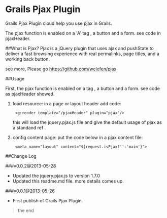 Grails Pjax Plugin
=========================
Grails Pjax Plugin cloud help you use pjax in Grails.

The pjax function is enabled on a 'A' tag , a button and a form. see code in pjaxHeader.

##What is Pjax?
Pjax is a jQuery plugin that uses ajax and pushState to deliver a fast browsing experience with real permalinks, page titles, and a working back button.

see more, Please go https://github.com/welefen/pjax

##Usage

First, the pjax function is enabled on a tag , a button and a form. see code as pjaxHeader showed.

1. load resource: in a page or layout header add code:

        <g:render template="/pjaxHeader" plugin="pjax"/>

    this will load the jquery.pjax.js file and give the default usage of pjax as a standand ref .
2. config content page: put the code below in a pjax content file:

        <meta name="layout" content="${request.isPjax?'':'main'}">

##Change Log

###v0.0.2@2013-05-28
- Updated the jquery.pjax.js to version 1.7.0
- Updated this readme.md file. more details comes up.

###v0.0.1@2013-05-26
- First publish of Grails Pjax Plugin.

> the end


